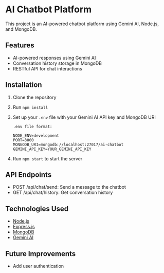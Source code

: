 # AI Chatbot Platform

This project is an AI-powered chatbot platform using Gemini AI, Node.js, and MongoDB.

## Features

- AI-powered responses using Gemini AI
- Conversation history storage in MongoDB
- RESTful API for chat interactions

## Installation

1. Clone the repository
2. Run `npm install`
3. Set up your `.env` file with your Gemini AI API key and MongoDB URI
    
    `.env file format:`
    ```
    NODE_ENV=development
    PORT=3000
    MONGODB_URI=mongodb://localhost:27017/ai-chatbot
    GEMINI_API_KEY=YOUR_GEMINI_API_KEY
    ```
4. Run `npm start` to start the server

## API Endpoints

- POST /api/chat/send: Send a message to the chatbot
- GET /api/chat/history: Get conversation history

## Technologies Used

- [Node.js](https://nodejs.org/en/learn/getting-started/introduction-to-nodejs)
- [Express.js](https://expressjs.com/en/starter/installing.html)
- [MongoDB](https://www.mongodb.com/docs/)
- [Gemini AI](https://ai.google.dev/gemini-api/docs)

## Future Improvements

- Add user authentication
